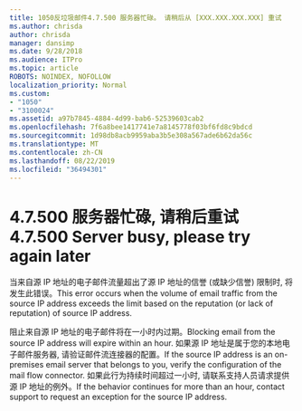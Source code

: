 ```yaml
---
title: 1050反垃圾邮件4.7.500 服务器忙碌。 请稍后从 [XXX.XXX.XXX.XXX] 重试
ms.author: chrisda
author: chrisda
manager: dansimp
ms.date: 9/28/2018
ms.audience: ITPro
ms.topic: article
ROBOTS: NOINDEX, NOFOLLOW
localization_priority: Normal
ms.custom:
- "1050"
- "3100024"
ms.assetid: a97b7845-4884-4d99-bab6-52539603cab2
ms.openlocfilehash: 7f6a8bee1417741e7a8145778f03bf6fd8c9bdcd
ms.sourcegitcommit: 1d98db8acb9959aba3b5e308a567ade6b62da56c
ms.translationtype: MT
ms.contentlocale: zh-CN
ms.lasthandoff: 08/22/2019
ms.locfileid: "36494301"
---
```

# <a name="47500-server-busy-please-try-again-later"></a><span data-ttu-id="0d01b-103">4.7.500 服务器忙碌, 请稍后重试</span><span class="sxs-lookup"><span data-stu-id="0d01b-103">4.7.500 Server busy, please try again later</span></span>

<span data-ttu-id="0d01b-104">当来自源 IP 地址的电子邮件流量超出了源 IP 地址的信誉 (或缺少信誉) 限制时, 将发生此错误。</span><span class="sxs-lookup"><span data-stu-id="0d01b-104">This error occurs when the volume of email traffic from the source IP address exceeds the limit based on the reputation (or lack of reputation) of source IP address.</span></span>

<span data-ttu-id="0d01b-105">阻止来自源 IP 地址的电子邮件将在一小时内过期。</span><span class="sxs-lookup"><span data-stu-id="0d01b-105">Blocking email from the source IP address will expire within an hour.</span></span> <span data-ttu-id="0d01b-106">如果源 IP 地址是属于您的本地电子邮件服务器, 请验证邮件流连接器的配置。</span><span class="sxs-lookup"><span data-stu-id="0d01b-106">If the source IP address is an on-premises email server that belongs to you, verify the configuration of the mail flow connector.</span></span> <span data-ttu-id="0d01b-107">如果此行为持续时间超过一小时, 请联系支持人员请求提供源 IP 地址的例外。</span><span class="sxs-lookup"><span data-stu-id="0d01b-107">If the behavior continues for more than an hour, contact support to request an exception for the source IP address.</span></span>
